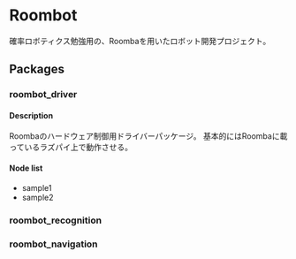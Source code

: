 # Roombot
確率ロボティクス勉強用の、Roombaを用いたロボット開発プロジェクト。

## Packages
### roombot_driver
#### Description
Roombaのハードウェア制御用ドライバーパッケージ。
基本的にはRoombaに載っているラズパイ上で動作させる。

#### Node list
- sample1
- sample2



### roombot_recognition


### roombot_navigation

